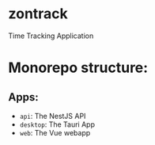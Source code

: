 # zontrack
Time Tracking Application

# Monorepo structure:

## Apps:

- `api`: The NestJS API
- `desktop`: The Tauri App
- `web`: The Vue webapp
